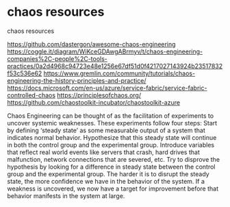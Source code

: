 # chaos resources
chaos resources

https://github.com/dastergon/awesome-chaos-engineering
https://coggle.it/diagram/WiKceGDAwgABrmyv/t/chaos-engineering-companies%2C-people%2C-tools-practices/0a2d4968c94723e48e1256e67df51d0f4217027143924b23517832f53c536e62
https://www.gremlin.com/community/tutorials/chaos-engineering-the-history-principles-and-practice/
https://docs.microsoft.com/en-us/azure/service-fabric/service-fabric-controlled-chaos
https://principlesofchaos.org/
https://github.com/chaostoolkit-incubator/chaostoolkit-azure

Chaos Engineering can be thought of as the facilitation of experiments to uncover systemic weaknesses.  These experiments follow four steps:
Start by defining ‘steady state’ as some measurable output of a system that indicates normal behavior.
Hypothesize that this steady state will continue in both the control group and the experimental group.
Introduce variables that reflect real world events like servers that crash, hard drives that malfunction, network connections that are severed, etc.
Try to disprove the hypothesis by looking for a difference in steady state between the control group and the experimental group.
The harder it is to disrupt the steady state, the more confidence we have in the behavior of the system.  If a weakness is uncovered, we now have a target for improvement before that behavior manifests in the system at large.
